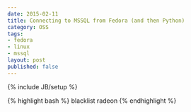 ```yaml
---
date: 2015-02-11
title: Connecting to MSSQL from Fedora (and then Python)
category: OSS
tags:
- fedora
- linux
- mssql
layout: post
published: false
---
```

{% include JB/setup %}


{% highlight bash %}
blacklist radeon
{% endhighlight %}

